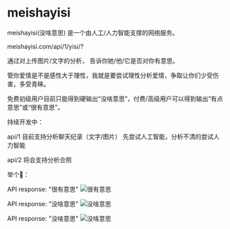 # meishayisi
meishayisi(没啥意思) 是一个由人工/人力智能支撑的网络服务。

meishayisi.com/api/1/yisi/?

通过对上传图片/文字的分析，
告诉你她/他/它是否对你有意思。

管你爱情是不是感性大于理性，我就是要尝试理性分析爱情，争取让你们少受伤害，多受青睐。

免费初级用户目前只能得到硬输出“没啥意思”，付费/高级用户可以得到输出“有点意思”或“很有意思”。

持续开发中：

api/1 目前支持分析聊天纪录（文字/图片）
先尝试人工智能，分析不清的尝试人力智能

api/2 将会支持分析合照


举个🌰：

API response: "很有意思" ![很有意思](https://i2.kknews.cc/large/f7c00043d9b380d5615)

API response: "没啥意思" ![没啥意思](http://d.ifengimg.com/mw604/p2.ifengimg.com/yidian/2016_33/e6b4c6f2d2aa614_w533_h300.jpg)

API response: "没啥意思" ![没啥意思](https://cloud.githubusercontent.com/assets/435708/26749592/5db7c34c-47dc-11e7-8325-1dd03206ae5c.png)

